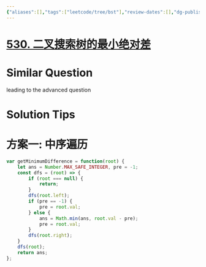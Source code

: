 ```yaml
---
{"aliases":[],"tags":["leetcode/tree/bst"],"review-dates":[],"dg-publish":true,"difficulty":"easy","date-created":"2023-06-09-Fri, 7:33:01 pm","date-modified":"2023-06-09-Fri, 7:33:42 pm","permalink":"/programming/basic/leetcode/530. 二叉搜索树的最小绝对差/","dgPassFrontmatter":true}
---
```



# [530. 二叉搜索树的最小绝对差](https://leetcode.cn/problems/minimum-absolute-difference-in-bst/)

# Similar Question

leading to the advanced question

# Solution Tips

# 方案一: 中序遍历

```js
var getMinimumDifference = function(root) {
    let ans = Number.MAX_SAFE_INTEGER, pre = -1;
    const dfs = (root) => {
        if (root === null) {
            return;
        }
        dfs(root.left);
        if (pre == -1) {
            pre = root.val;
        } else {
            ans = Math.min(ans, root.val - pre);
            pre = root.val;
        }
        dfs(root.right);
    }
    dfs(root);
    return ans;
};
```
